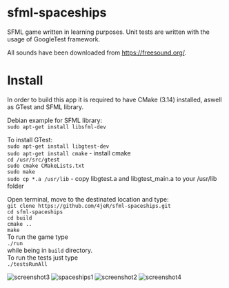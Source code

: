 

# sfml-spaceships
SFML game written in learning purposes.
Unit tests are written with the usage of GoogleTest framework.

All sounds have been downloaded from https://freesound.org/.

# Install
In order to build this app it is required to have CMake (3.14) installed, aswell as GTest and SFML library.

Debian example for SFML library:  
`sudo apt-get install libsfml-dev`  

To install GTest:  
`sudo apt-get install libgtest-dev`  
`sudo apt-get install cmake` - install cmake  
`cd /usr/src/gtest`  
`sudo cmake CMakeLists.txt`  
`sudo make`  
`sudo cp *.a /usr/lib` - copy libgtest.a and libgtest_main.a to your /usr/lib folder  


Open terminal, move to the destinated location and type:  
`git clone https://github.com/4jeR/sfml-spaceships.git`  
`cd sfml-spaceships`  
`cd build`  
`cmake ..`  
`make`  
To run the game type   
`./run`  
while being in `build` directory.  
To run the tests just type  
`./testsRunAll` 

![screenshot3](https://user-images.githubusercontent.com/38592844/66511346-0dafbd00-ead7-11e9-965e-7aaac1f6475b.png)
![spaceships1](https://user-images.githubusercontent.com/38592844/66511180-c0335000-ead6-11e9-9630-29531dd04854.png)
![screenshot2](https://user-images.githubusercontent.com/38592844/66511244-e0630f00-ead6-11e9-8b55-b7a9338cebc6.png)
![screenshot4](https://user-images.githubusercontent.com/38592844/66511499-5798a300-ead7-11e9-9e7e-4338fc73fff4.png)
